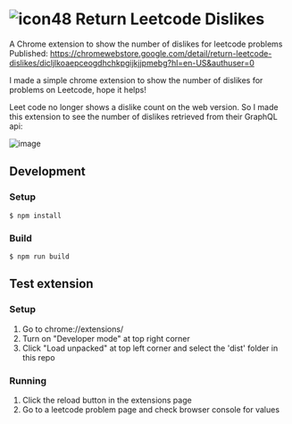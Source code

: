 # ![icon48](https://github.com/kevicai/return-leetcode-dislikes/assets/74110291/4acac24b-cae8-45f3-981d-6fbe8ae7eb13) Return Leetcode Dislikes 

A Chrome extension to show the number of dislikes for leetcode problems
Published: https://chromewebstore.google.com/detail/return-leetcode-dislikes/dicljlkoaepceogdhchkpgijkjjpmebg?hl=en-US&authuser=0

I made a simple chrome extension to show the number of dislikes for problems on Leetcode, hope it helps!

Leet code no longer shows a dislike count on the web version. So I made this extension to see the number of dislikes retrieved from their GraphQL api:

![image](https://github.com/kevicai/return-leetcode-dislikes/assets/74110291/0be246f4-8c00-4954-94b7-6f2b5f96dd59)


## Development 
### Setup
```console
$ npm install
``` 
### Build
```console
$ npm run build
``` 

## Test extension
### Setup
1. Go to chrome://extensions/
2. Turn on "Developer mode" at top right corner
3. Click "Load unpacked" at top left corner and select the 'dist' folder in this repo
### Running
1. Click the reload button in the extensions page  
2. Go to a leetcode problem page and check browser console for values

